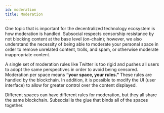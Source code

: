 ```yaml
---
id: moderation
title: Moderation
---
```


One topic that is important for the decentralized technology ecosystem is how moderation is
handled. Subsocial respects censorship resistance by not blocking content at the base level
(on-chain); however, we also understand the necessity of being able to moderate your personal
space in order to remove unrelated content, trolls, and spam, or otherwise moderate
inappropriate content.

A single set of moderation rules like Twitter is too rigid and pushes all users to adopt the same
perspectives in order to avoid being censored. Moderation per space means **“your space, your rules.”**
These rules are handled by the blockchain. In addition, it is possible to modify the UI (user interface) to allow
for greater control over the content displayed.

Different spaces can have different rules for moderation, but they all share the same blockchain.
Subsocial is the glue that binds all of the spaces together.
